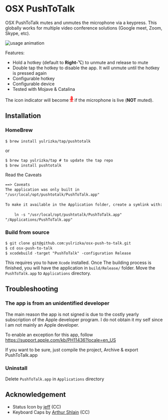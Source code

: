 # OSX PushToTalk

OSX PushToTalk mutes and unmutes the microphone via a keypress. This globally works for multiple video conference solutions (Google meet, Zoom, Skype, etc).

![usage animation](https://user-images.githubusercontent.com/117752/96354725-0eabff00-10da-11eb-9539-6e159e7d588b.gif)

Features:

- Hold a hotkey (default to **Right-⌥**) to unmute and release to mute
- Double tap the hotkey to disable the app. It will unmute until the hotkey is pressed again
- Configurable hotkey
- Configurable device
- Tested with Mojave & Catalina

The icon indicator will become ![red mic](../PushToTalk/Images.xcassets/statusIconTalk.imageset/talk1x.png) if the microphone is live (**NOT** muted).

## Installation

### HomeBrew

```
$ brew install yulrizka/tap/pushtotalk
```

or 

```
$ brew tap yulrizka/tap # to update the tap repo
$ brew install pushtotalk
```

Read the Caveats
```
==> Caveats
The application was only built in "/usr/local/opt/pushtotalk/PushToTalk.app"

To make it available in the Application folder, create a symlink with:

    ln -s "/usr/local/opt/pushtotalk/PushToTalk.app" "/Applications/PushToTalk.app"
```



### Build from source
```
$ git clone git@github.com:yulrizka/osx-push-to-talk.git
$ cd osx-push-to-talk
$ xcodebuild -target "PushToTalk" -configuration Release
```

This requires you to have `Xcode` installed. Once The building process is finished, you will have the application in `build/Release/` folder.
Move the `PushToTalk.app` to `Applications` directory.

## Troubleshooting

### The app is from an unidentified developer

The main reason the app is not signed is due to the costly yearly subscription of the Apple developer program.
I do not obtain it my self since I am not mainly an Apple developer.

To enable an exception for this app, follow https://support.apple.com/kb/PH11436?locale=en_US

If you want to be sure, just compile the project, Archive & export PushToTalk.app

### Uninstall

Delete `PushToTalk.app` in `Applications` directory

## Acknowledgement

- Status Icon by [jeff](https://thenounproject.com/jeff955/) (CC)
- Keyboard Caps by [Arthur Shlain](https://thenounproject.com/ArtZ91/) (CC)
